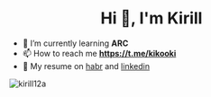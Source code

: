 <h1 align="center">Hi 👋, I'm Kirill</h1>


- 🌱 I’m currently learning **ARC**
- 📫 How to reach me **https://t.me/kikooki**
- 💼 My resume on [habr](https://career.habr.com/kikosdrozd) and [linkedin](https://www.linkedin.com/in/kirill-drozdov-7ba685227/) 
<p align="left">
</p>

<p><img align="center" src="https://github-readme-streak-stats.herokuapp.com/?user=kirill12a&" alt="kirill12a" /></p>
